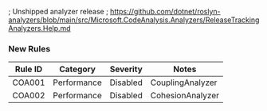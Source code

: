 ﻿; Unshipped analyzer release
; https://github.com/dotnet/roslyn-analyzers/blob/main/src/Microsoft.CodeAnalysis.Analyzers/ReleaseTrackingAnalyzers.Help.md

### New Rules

Rule ID | Category | Severity | Notes
--------|----------|----------|-------
COA001 | Performance | Disabled | CouplingAnalyzer
COA002 | Performance | Disabled | CohesionAnalyzer
